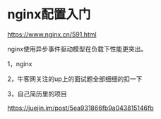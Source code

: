 # nginx配置入门

https://www.nginx.cn/591.html

nginx使用异步事件驱动模型在负载下性能更突出。

1，nginx

2，牛客网关注的up上的面试题全部细细的扣一下

3，自己简历里的项目

https://juejin.im/post/5ea931866fb9a043815146fb
